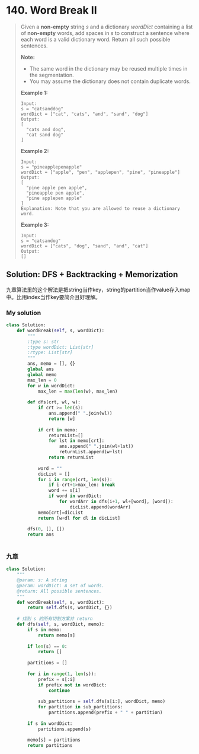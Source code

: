 # 140. Word Break II

> Given a **non-empty** string _s_ and a dictionary _wordDict_ containing a list of **non-empty** words, add spaces in _s_ to construct a sentence where each word is a valid dictionary word. Return all such possible sentences.
>
> **Note:**
>
> * The same word in the dictionary may be reused multiple times in the segmentation.
> * You may assume the dictionary does not contain duplicate words.
>
> **Example 1:**
>
> ```text
> Input:
> s = "catsanddog"
> wordDict = ["cat", "cats", "and", "sand", "dog"]
> Output:
> [
>   "cats and dog",
>   "cat sand dog"
> ]
> ```
>
> **Example 2:**
>
> ```text
> Input:
> s = "pineapplepenapple"
> wordDict = ["apple", "pen", "applepen", "pine", "pineapple"]
> Output:
> [
>   "pine apple pen apple",
>   "pineapple pen apple",
>   "pine applepen apple"
> ]
> Explanation: Note that you are allowed to reuse a dictionary word.
> ```
>
> **Example 3:**
>
> ```text
> Input:
> s = "catsandog"
> wordDict = ["cats", "dog", "sand", "and", "cat"]
> Output:
> []
> ```

## Solution: DFS + Backtracking + Memorization

九章算法里的这个解法是把string当作key，string的partition当作value存入map中。比用index当作key要简介且好理解。

### My solution

```python
class Solution:
    def wordBreak(self, s, wordDict):
        """
        :type s: str
        :type wordDict: List[str]
        :rtype: List[str]
        """
        ans, memo = [], {}
        global ans
        global memo
        max_len = 0
        for w in wordDict:
            max_len = max(len(w), max_len)
        
        def dfs(crt, wl, w):
            if crt >= len(s):
                ans.append(" ".join(wl))
                return [w]
            
            if crt in memo:
                returnList=[]
                for lst in memo[crt]:
                    ans.append(" ".join(wl+lst))
                    returnList.append(w+lst)
                return returnList
            
            word = ""
            dicList = []
            for i in range(crt, len(s)):
                if i-crt+1>max_len: break
                word += s[i]
                if word in wordDict:
                    for wordArr in dfs(i+1, wl+[word], [word]):
                        dicList.append(wordArr)
            memo[crt]=dicList
            return [w+dl for dl in dicList]
        
        dfs(0, [], [])
        return ans
        
```

### 九章

```python
class Solution:
    """
    @param: s: A string
    @param: wordDict: A set of words.
    @return: All possible sentences.
    """
    def wordBreak(self, s, wordDict):
        return self.dfs(s, wordDict, {})
    
    # 找到 s 的所有切割方案并 return
    def dfs(self, s, wordDict, memo):
        if s in memo:
            return memo[s]
            
        if len(s) == 0:
            return []
            
        partitions = []
        
        for i in range(1, len(s)):
            prefix = s[:i]
            if prefix not in wordDict:
                continue
            
            sub_partitions = self.dfs(s[i:], wordDict, memo)
            for partition in sub_partitions:
                partitions.append(prefix + " " + partition)
                
        if s in wordDict:
            partitions.append(s)
            
        memo[s] = partitions
        return partitions
```

